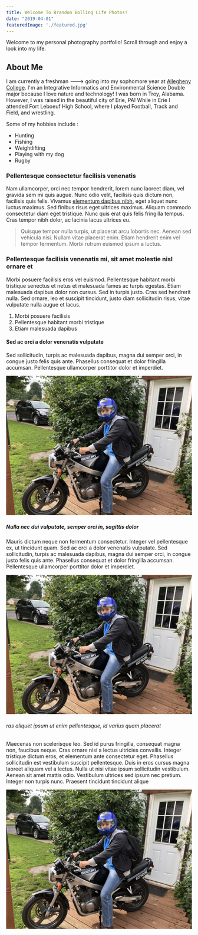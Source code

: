 ```yaml
---
title: Welcome To Brandon Bolling Life Photos!
date: "2019-04-01"
featuredImage: './featured.jpg'
---
```


Welcome to my personal photography portfolio! Scroll through and enjoy a look into my life.

<!-- end -->

## About Me

I am currently a freshman ---> going into my sophomore year at [Allegheny College](https://allegheny.edu/). I'm an Integrative Informatics and Environmental Science Double major because I love nature and technology! I was
born in Troy, Alabama. However, I was raised in the beautiful city of Erie, PA!
While in Erie I attended Fort Leboeuf High School, where I played Football, Track
and Field, and wrestling.

Some of my hobbies include :

*  Hunting
*  Fishing
*  Weightlifting
*  Playing with my dog
*  Rugby


### Pellentesque consectetur facilisis venenatis

Nam ullamcorper, orci nec tempor hendrerit, lorem nunc laoreet diam, vel gravida sem mi quis augue. Nunc odio velit, facilisis quis dictum non, facilisis quis felis. Vivamus [elementum dapibus nibh](https://google.com), eget aliquet nunc luctus maximus. Sed finibus risus eget ultrices maximus. Aliquam commodo consectetur diam eget tristique. Nunc quis erat quis felis fringilla tempus. Cras tempor nibh dolor, ac lacinia lacus ultrices eu.

> Quisque tempor nulla turpis, ut placerat arcu lobortis nec. Aenean sed vehicula nisi. Nullam vitae placerat enim. Etiam hendrerit enim vel tempor fermentum. Morbi rutrum euismod ipsum a luctus.

### Pellentesque facilisis venenatis mi, sit amet molestie nisl ornare et

Morbi posuere facilisis eros vel euismod. Pellentesque habitant morbi tristique senectus et netus et malesuada fames ac turpis egestas. Etiam malesuada dapibus dolor non cursus. Sed in turpis justo. Cras sed hendrerit nulla. Sed ornare, leo et suscipit tincidunt, justo diam sollicitudin risus, vitae vulputate nulla augue et lacus.

1.  Morbi posuere facilisis
2.  Pellentesque habitant morbi tristique
3.  Etiam malesuada dapibus

#### Sed ac orci a dolor venenatis vulputate

Sed sollicitudin, turpis ac malesuada dapibus, magna dui semper orci, in congue justo felis quis ante. Phasellus consequat et dolor fringilla accumsan. Pellentesque ullamcorper porttitor dolor et imperdiet.

![Space](./space.jpg)

##### Nulla nec dui vulputate, semper orci in, sagittis dolor

Mauris dictum neque non fermentum consectetur. Integer vel pellentesque ex, ut tincidunt quam. Sed ac orci a dolor venenatis vulputate. Sed sollicitudin, turpis ac malesuada dapibus, magna dui semper orci, in congue justo felis quis ante. Phasellus consequat et dolor fringilla accumsan. Pellentesque ullamcorper porttitor dolor et imperdiet.

![Space](./space.jpg)

###### ras aliquet ipsum ut enim pellentesque, id varius quam placerat

Maecenas non scelerisque leo. Sed id purus fringilla, consequat magna non, faucibus neque. Cras ornare nisi a lectus ultricies convallis. Integer tristique dictum eros, et elementum ante consectetur eget. Phasellus sollicitudin est vestibulum suscipit pellentesque. Duis in eros cursus magna laoreet aliquam vel a lectus. Nulla ut nisi vitae ipsum sollicitudin vestibulum. Aenean sit amet mattis odio. Vestibulum ultrices sed ipsum nec pretium. Integer non turpis nunc. Praesent tincidunt tincidunt alique

![Space](./space.jpg)
